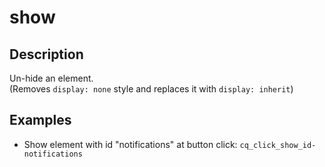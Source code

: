 # show

## Description

Un-hide an element.  
(Removes `display: none` style and replaces it with `display: inherit`)

## Examples

- Show element with id "notifications" at button click: `cq_click_show_id-notifications`